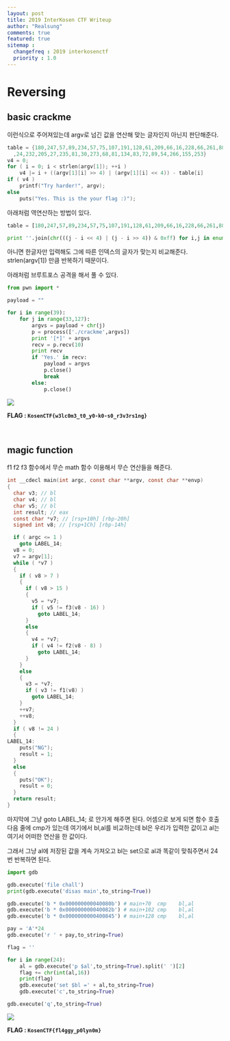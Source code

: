 ```yaml
---
layout: post
title: 2019 InterKosen CTF Writeup
author: "Realsung"
comments: true
featured: true
sitemap :
  changefreq : 2019 interkosenctf
  priority : 1.0
---
```


# Reversing

## basic crackme

이런식으로 주어져있는데 argv로 넘긴 값을 연산해 맞는 글자인지 아닌지 판단해준다.

```c
table = {180,247,57,89,234,57,75,107,191,128,61,209,66,16,228,66,261,88,21,264,171
  ,24,232,205,27,235,81,30,273,68,81,134,83,72,89,54,266,155,253}
v4 = 0;
for ( i = 0; i < strlen(argv[1]); ++i )
	v4 |= i + ((argv[1][i] >> 4) | (argv[1][i] << 4)) - table[i]
if ( v4 )
	printf("Try harder!", argv);
else
	puts("Yes. This is the your flag :)");
```

아래처럼 역연산하는 방법이 있다.

```python
table = [180,247,57,89,234,57,75,107,191,128,61,209,66,16,228,66,261,88,21,264,171,24,232,205,27,235,81,30,273,68,81,134,83,72,89,54,266,155,253]

print ''.join(chr(((j - i << 4) | (j - i >> 4)) & 0xff) for i,j in enumerate(table))
```

아니면 한글자만 입력해도 그에 따른 인덱스의 글자가 맞는지 비교해준다. strlen(argv[1]) 만큼 반복하기 때문이다.

아래처럼 브루트포스 공격을 해서 풀 수 있다. 

```python
from pwn import *

payload = ""

for i in range(39):
	for j in range(33,127):
		argvs = payload + chr(j)
		p = process(['./crackme',argvs])
		print '[*]' + argvs
		recv = p.recv(10)
		print recv
		if 'Yes.' in recv:
			payload = argvs
			p.close()
			break
		else:
			p.close()
```

![](https://user-images.githubusercontent.com/32904385/64486420-ee1f3d80-d267-11e9-9260-429e44edb318.png)

**FLAG : `KosenCTF{w3lc0m3_t0_y0-k0-s0_r3v3rs1ng}`**

<br />

## magic function

f1 f2 f3 함수에서 무슨 math 함수 이용해서 무슨 연산들을 해준다. 

```c
int __cdecl main(int argc, const char **argv, const char **envp)
{
  char v3; // bl
  char v4; // bl
  char v5; // bl
  int result; // eax
  const char *v7; // [rsp+10h] [rbp-20h]
  signed int v8; // [rsp+1Ch] [rbp-14h]

  if ( argc <= 1 )
    goto LABEL_14;
  v8 = 0;
  v7 = argv[1];
  while ( *v7 )
  {
    if ( v8 > 7 )
    {
      if ( v8 > 15 )
      {
        v5 = *v7;
        if ( v5 != f3(v8 - 16) )
          goto LABEL_14;
      }
      else
      {
        v4 = *v7;
        if ( v4 != f2(v8 - 8) )
          goto LABEL_14;
      }
    }
    else
    {
      v3 = *v7;
      if ( v3 != f1(v8) )
        goto LABEL_14;
    }
    ++v7;
    ++v8;
  }
  if ( v8 != 24 )
  {
LABEL_14:
    puts("NG");
    result = 1;
  }
  else
  {
    puts("OK");
    result = 0;
  }
  return result;
}
```

마지막에 그냥 goto LABEL_14; 로 안가게 해주면 된다. 어셈으로 보게 되면 함수 호출 다음 줄에 cmp가 있는데 여기에서 bl,al를 비교하는데 bl은 우리가 입력한 값이고 al는 여기서 어떠한 연산을 한 값이다. 

그래서 그냥 al에 저장된 값을 계속 가져오고 bl는 set으로 al과 똑같이 맞춰주면서 24번 반복하면 된다.

```python
import gdb

gdb.execute('file chall')
print(gdb.execute('disas main',to_string=True))

gdb.execute('b * 0x000000000040080b') # main+70  cmp    bl,al
gdb.execute('b * 0x000000000040082b') # main+102 cmp    bl,al
gdb.execute('b * 0x0000000000400845') # main+128 cmp    bl,al

pay = 'A'*24
gdb.execute('r ' + pay,to_string=True)

flag = ''

for i in range(24):
	al = gdb.execute('p $al',to_string=True).split(' ')[2]
	flag += chr(int(al,16))
	print(flag)
	gdb.execute('set $bl =' + al,to_string=True)
	gdb.execute('c',to_string=True)

gdb.execute('q',to_string=True)
```

![](https://user-images.githubusercontent.com/32904385/64585999-c0f09d80-d3d5-11e9-98fb-9267edf38d64.png)

**FLAG : `KosenCTF{fl4ggy_p0lyn0m}`**

<br />